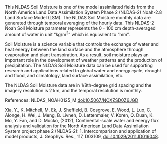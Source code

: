 This NLDAS Soil Moisture is one of the model assimilated fields from the North America Land Data Assimilation System Phase 2 (NLDAS-2) Noah-2.8 Land Surface Model (LSM). The NLDAS Soil Moisture monthly data are generated through temporal averaging of the hourly data.  This NLDAS-2 Noah Soil Moisture parameter represents the 0 - 100 cm depth-averaged amount of water in unit “kg/m<sup>2</sup>” which is equivalent to “mm”.

Soil Moisture is a science variable that controls the exchange of water and heat energy between the land surface and the atmosphere through evaporation and plant transpiration. As a result, soil moisture plays an important role in the development of weather patterns and the production of precipitation. The NLDAS Soil Moisture data can be used for supporting research and applications related to global water and energy cycle, drought and flood, and climatology, land surface assimilation, etc.

The NLDAS Soil Moisture data are in 1/8th-degree grid spacing and the imagery resolution is 2 km, and the temporal resolution is monthly.

References: NLDAS_NOAH0125_M [doi:10.5067/NOXZSD0Z6JGD](https://doi.org/10.5067/NOXZSD0Z6JGD)

Xia, Y., K. Mitchell, M. Ek, J. Sheffield, B. Cosgrove, E. Wood, L. Luo, C. Alonge, H. Wei, J. Meng, B. Livneh, D. Lettenmaier, V. Koren, Q. Duan, K. Mo, Y. Fan, and D. Mocko, (2012), Continental-scale water and energy flux analysis and validation for the North American Land Data Assimilation System project phase 2 (NLDAS-2): 1. Intercomparison and application of model products, J. Geophys. Res., 117, D03109, [doi:10.1029/2011JD016048](https://doi.org/10.1029/2011JD016048).
